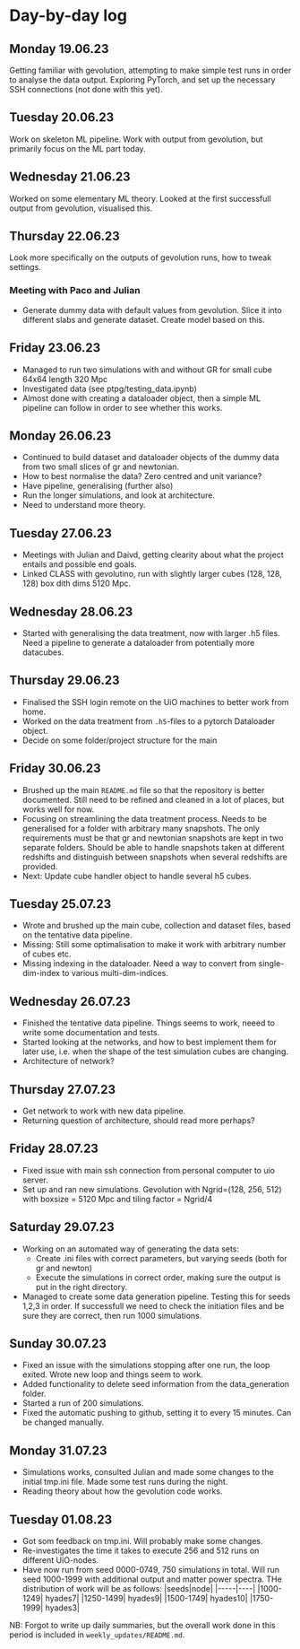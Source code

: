 # Day-by-day log

## Monday 19.06.23
Getting familiar with gevolution, attempting to make simple test runs in order to analyse the data output. Exploring PyTorch, and set up the necessary SSH connections (not done with this yet). 

## Tuesday 20.06.23
Work on skeleton ML pipeline. Work with output from gevolution, but primarily focus on the ML part today.  

## Wednesday 21.06.23
Worked on some elementary ML theory. Looked at the first successfull output from gevolution, visualised this. 

## Thursday 22.06.23
Look more specifically on the outputs of gevolution runs, how to tweak settings.
### Meeting with Paco and Julian
* Generate dummy data with default values from gevolution. Slice it into different slabs and generate dataset. Create model based on this.

## Friday 23.06.23
* Managed to run two simulations with and without GR for small cube 64x64 length 320 Mpc
* Investigated data (see ptpg/testing_data.ipynb)
* Almost done with creating a dataloader object, then a simple ML pipeline can follow in order to see whether this works. 


## Monday 26.06.23
* Continued to build dataset and dataloader objects of the dummy data from two small slices of gr and newtonian. 
* How to best normalise the data? Zero centred and unit variance?
* Have pipeline, generalising (further also)
* Run the longer simulations, and look at architecture.
* Need to understand more theory.

## Tuesday 27.06.23 
* Meetings with Julian and Daivd, getting clearity about what the project entails and possible end goals.
* Linked CLASS with gevolutino, run with slightly larger cubes (128, 128, 128) box dith dims 5120 Mpc. 

## Wednesday 28.06.23
* Started with generalising the data treatment, now with larger .h5 files. Need a pipeline to generate a dataloader from potentially more datacubes. 

## Thursday 29.06.23
* Finalised the SSH login remote on the UiO machines to better work from home. 
* Worked on the data treatment from `.h5`-files to a pytorch Dataloader object.
* Decide on some folder/project structure for the main

## Friday 30.06.23
* Brushed up the main `README.md` file so that the repository is better documented. Still need to be refined and cleaned in a lot of places, but works well for now. 
* Focusing on streamlining the data treatment process. Needs to be generalised for a folder with arbitrary many snapshots. The only requirements must be that gr and newtonian snapshots are kept in two separate folders. Should be able to handle snapshots taken at different redshifts and distinguish between snapshots when several redshifts are provided. 
* Next: Update cube handler object to handle several h5 cubes.


## Tuesday 25.07.23
* Wrote and brushed up the main cube, collection and dataset files, based on the tentative data pipeline.
* Missing: Still some optimalisation to make it work with arbitrary number of cubes etc.
* Missing indexing in the dataloader. Need a way to convert from single-dim-index to various multi-dim-indices.

## Wednesday 26.07.23
* Finished the tentative data pipeline. Things seems to work, neeed to write some documentation and tests.
* Started looking at the networks, and how to best implement them for later use, i.e. when the shape of the test simulation cubes are changing. 
* Architecture of network?

## Thursday 27.07.23
* Get network to work with new data pipeline.
* Returning question of architecture, should read more perhaps?

## Friday 28.07.23
* Fixed issue with main ssh connection from personal computer to uio server. 
* Set up and ran new simulations. Gevolution with Ngrid=(128, 256, 512) with boxsize = 5120 Mpc and tiling factor = Ngrid/4

## Saturday 29.07.23
* Working on an automated way of generating the data sets:
    * Create .ini files with correct parameters, but varying seeds (both for gr and newton)
    * Execute the simulations in correct order, making sure the output is put in the right directory. 
* Managed to create some data generation pipeline. Testing this for seeds 1,2,3 in order. If successfull we need to check the initiation files and be sure they are correct, then run 1000 simulations. 


## Sunday 30.07.23
* Fixed an issue with the simulations stopping after one run, the loop exited. Wrote new loop and things seem to work. 
* Added functionality to delete seed information from the data_generation folder.
* Started a run of 200 simulations.
* Fixed the automatic pushing to github, setting it to every 15 minutes. Can be changed manually.

## Monday 31.07.23
* Simulations works, consulted Julian and made some changes to the initial tmp.ini file. Made some test runs during the night. 
* Reading theory about how the gevolution code works.

## Tuesday 01.08.23
* Got som feedback on tmp.ini. Will probably make some changes. 
* Re-investigates the time it takes to execute 256 and 512 runs on different UiO-nodes. 
* Have now run from seed 0000-0749, 750 simulations in total. Will run seed 1000-1999 with additional output and matter power spectra. THe distribution of work will be as follows:
    |seeds|node|
    |-----|----|
    |1000-1249| hyades7|
    |1250-1499| hyades9|
    |1500-1749| hyades10|
    |1750-1999| hyades3|


NB: Forgot to write up daily summaries, but the overall work done in this period is included in `weekly_updates/README.md`.
